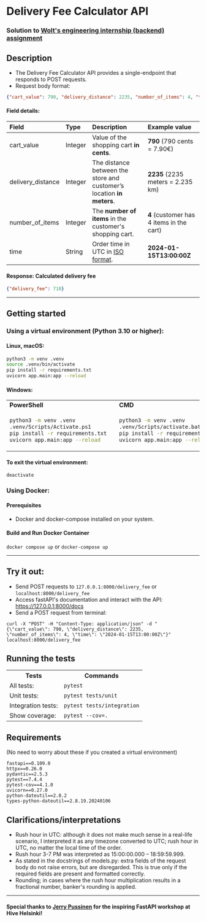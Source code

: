 # Delivery Fee Calculator API

### Solution to [Wolt's engineering internship (backend) assignment](https://github.com/woltapp/engineering-internship-2024)
## Description
- The Delivery Fee Calculator API provides a single-endpoint that responds to POST requests.
- Request body format:
```json
{"cart_value": 790, "delivery_distance": 2235, "number_of_items": 4, "time": "2024-01-15T13:00:00Z"}
```
#### Field details:

| Field             | Type  | Description                                                               | Example value                             |
|:---               |:---   |:---                                                                       |:---                                       |
|cart_value         |Integer|Value of the shopping cart __in cents__.                                   |__790__ (790 cents = 7.90€)                |
|delivery_distance  |Integer|The distance between the store and customer’s location __in meters__.      |__2235__ (2235 meters = 2.235 km)          |
|number_of_items    |Integer|The __number of items__ in the customer's shopping cart.                   |__4__ (customer has 4 items in the cart)   |
|time               |String |Order time in UTC in [ISO format](https://en.wikipedia.org/wiki/ISO_8601). |__2024-01-15T13:00:00Z__                   |

#### Response: Calculated delivery fee
```json
{"delivery_fee": 710}
```
---

## Getting started
### Using a virtual environment (Python 3.10 or higher):
#### Linux, macOS:
```bash 
python3 -m venv .venv
source .venv/bin/activate
pip install -r requirements.txt
uvicorn app.main:app --reload
```
#### Windows:

<table>
  <tr>
    <td>
      <strong>PowerShell</strong>
    </td>
    <td>
      <strong>CMD</strong>
    </td>
  </tr>
  <tr>
  <td>

```bash
python3 -m venv .venv  
.venv/Scripts/Activate.ps1  
pip install -r requirements.txt  
uvicorn app.main:app --reload  
```

</td>
<td>

```bash
python3 -m venv .venv  
.venv/Scripts/activate.bat  
pip install -r requirements.txt  
uvicorn app.main:app --reload  
```

</td>
</tr>
</table>

#### To exit the virtual environment:
```deactivate```

### Using Docker:
#### Prerequisites
- Docker and docker-compose installed on your system.
#### Build and Run Docker Container
```docker compose up``` or ```docker-compose up```

---
## Try it out:
- Send POST requests to ```127.0.0.1:8000/delivery_fee``` or ```localhost:8000/delivery_fee```
- Access fastAPI's documentation and interact with the API: https://127.0.0.1:8000/docs
- Send a POST request from terminal:
```
curl -X "POST" -H "Content-Type: application/json" -d "{\"cart_value\": 790, \"delivery_distance\": 2235, \"number_of_items\": 4, \"time\": \"2024-01-15T13:00:00Z\"}" localhost:8000/delivery_fee
```
## Running the tests
<table>
  <tr>
    <th>Tests</th>
    <th>Commands</th>
  </tr>
  <tr>
    <td>All tests:</td>
    <td><code>pytest</code></td>
  </tr>
  <tr>
    <td>Unit tests:</td>
    <td><code>pytest tests/unit</code></td>
  </tr>
  <tr>
    <td>Integration tests:</td>
    <td><code>pytest tests/integration</code></td>
  </tr>
  <tr>
    <td>Show coverage:</td>
    <td><code>pytest --cov=.</code></td>
  </tr>
</table>

## Requirements
(No need to worry about these if you created a virtual environment)
```
fastapi==0.109.0
httpx==0.26.0
pydantic==2.5.3
pytest==7.4.4
pytest-cov==4.1.0
uvicorn==0.27.0
python-dateutil==2.8.2
types-python-dateutil==2.8.19.20240106
```
## Clarifications/interpretations
- Rush hour in UTC: although it does not make much sense in a real-life scenario, I interpreted it as any timezone converted to UTC; rush hour in UTC, no matter the local time of the order.
- Rush hour 3-7 PM was interpreted as 15:00:00.000 – 18:59:59.999.
- As stated in the docstrings of models.py: extra fields of the request body do not raise errors, but are disregarded. This is true only if the required fields are present and formatted correctly.
- Rounding; in cases where the rush hour multiplication results in a fractional number, banker's rounding is applied.
---
#### Special thanks to [Jerry Pussinen](https://github.com/jerry-git) for the inspiring FastAPI workshop at Hive Helsinki!
  
  
